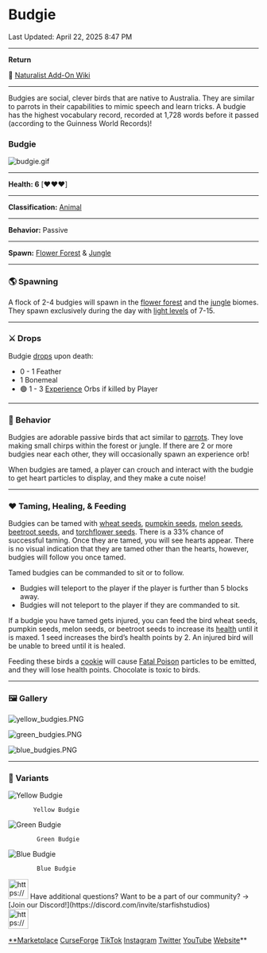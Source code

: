 # Budgie

Last Updated: April 22, 2025 8:47 PM

---

**Return**

🐻 [Naturalist Add-On Wiki](https://www.notion.so/1a7a9a61c3f1800c8e32e893d6e7f430?pvs=21)

---

Budgies are social, clever birds that are native to Australia. They are similar to parrots in their capabilities to mimic speech and learn tricks. A budgie has the highest vocabulary record, recorded at 1,728 words before it passed (according to the Guinness World Records)!

<aside>

### **Budgie**

![budgie.gif](Budgie%201dd816019a9f810d8303fdc928247be2/budgie.gif)

---

**Health: 6** [♥️♥️♥️]

---

**Classification:** [Animal](https://minecraft.fandom.com/wiki/Animal)

---

**Behavior:** Passive

---

**Spawn:** [Flower Forest](https://minecraft.wiki/w/Flower_Forest) & [Jungle](https://minecraft.wiki/w/Jungle)

</aside>

---

### 🌎 Spawning

A flock of 2-4 budgies will spawn in the [flower forest](https://minecraft.wiki/w/Flower_Forest) and the [jungle](https://minecraft.wiki/w/Jungle) biomes. They spawn exclusively during the day with [light levels](https://minecraft.fandom.com/wiki/Light) of 7-15.

---

### ⚔️ Drops

Budgie [drops](https://minecraft.fandom.com/wiki/Drops) upon death:

- 0 - 1 Feather
- 1 Bonemeal
- 🟢 1 - 3 [Experience](https://minecraft.fandom.com/wiki/Experience) Orbs if killed by Player

---

### 🧠 Behavior

Budgies are adorable passive birds that act similar to [parrots](Budgie%201dd816019a9f810d8303fdc928247be2.md). They love making small chirps within the forest or jungle. If there are 2 or more budgies near each other, they will occasionally spawn an experience orb!

When budgies are tamed, a player can crouch and interact with the budgie to get heart particles to display, and they make a cute noise!

---

### ❤️ Taming, Healing, & Feeding

Budgies can be tamed with [wheat seeds](https://minecraft.wiki/w/Wheat_Seeds), [pumpkin seeds](https://minecraft.wiki/w/Pumpkin_Seeds), [melon seeds](https://minecraft.wiki/w/Melon_Seeds), [beetroot seeds](https://minecraft.wiki/w/Beetroot_Seeds), and [torchflower seeds](https://minecraft.wiki/w/Torchflower_Seeds). There is a 33% chance of successful taming. Once they are tamed, you will see hearts appear. There is no visual indication that they are tamed other than the hearts, however, budgies will follow you once tamed.

Tamed budgies can be commanded to sit or to follow.

- Budgies will teleport to the player if the player is further than 5 blocks away.
- Budgies will not teleport to the player if they are commanded to sit.

If a budgie you have tamed gets injured, you can feed the bird wheat seeds, pumpkin seeds, melon seeds, or beetroot seeds to increase its [health](https://minecraft.fandom.com/wiki/Health) until it is maxed. 1 seed increases the bird’s health points by 2. An injured bird will be unable to breed until it is healed. 

Feeding these birds a [cookie](https://minecraft.wiki/w/Cookie) will cause [Fatal Poison](https://minecraft.wiki/w/Fatal_Poison) particles to be emitted, and they will lose health points. Chocolate is toxic to birds.

---

### 🖼️ Gallery

![yellow_budgies.PNG](Budgie%201dd816019a9f810d8303fdc928247be2/yellow_budgies.png)

![green_budgies.PNG](Budgie%201dd816019a9f810d8303fdc928247be2/green_budgies.png)

![blue_budgies.PNG](Budgie%201dd816019a9f810d8303fdc928247be2/blue_budgies.png)

---

### 🎨 Variants

![           Yellow Budgie](Budgie%201dd816019a9f810d8303fdc928247be2/yellow_budgie.gif)

           Yellow Budgie

![            Green Budgie](Budgie%201dd816019a9f810d8303fdc928247be2/green_budgie.gif)

            Green Budgie

![            Blue Budgie](Budgie%201dd816019a9f810d8303fdc928247be2/blue_budgie.gif)

            Blue Budgie

<aside>
<img src="https://www.notion.so/icons/headset_red.svg" alt="https://www.notion.so/icons/headset_red.svg" width="40px" /> Have additional questions? Want to be a part of our community? → [Join our Discord!](https://discord.com/invite/starfishstudios)

</aside>

<aside>
<img src="https://www.notion.so/icons/star_red.svg" alt="https://www.notion.so/icons/star_red.svg" width="40px" />

[**Marketplace](https://www.minecraft.net/en-us/marketplace/creator?name=Starfish%20Studios)      [CurseForge](https://www.curseforge.com/members/starfish_studios/projects)      [TikTok](https://www.tiktok.com/@starfishstudios)      [Instagram](https://www.instagram.com/starfishstudiosinc/)      [Twitter](https://twitter.com/starfishstudios)      [YouTube](https://www.youtube.com/@starfishstudios)      [Website](https://starfish-studios.com/)**

</aside>
